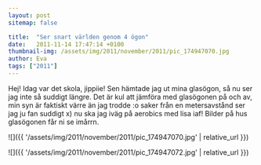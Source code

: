 ```yaml
---
layout: post
sitemap: false

title:  "Ser snart världen genom 4 ögon"
date:   2011-11-14 17:47:14 +0100
thumbnail-img: /assets/img/2011/november/2011/pic_174947070.jpg
author: Eva
tags: ["2011"]
---
```


Hej! Idag var det skola, jippiie! Sen hämtade jag ut mina glasögon, så nu ser jag inte så suddigt längre. Det är kul att jämföra med glasögonen på och av, min syn är faktiskt värre än jag trodde :o saker från en metersavstånd ser jag ju fan suddigt x) nu ska jag iväg på aerobics med lisa iaf! Bilder på hus glasögonen får ni se imårrn.

![]({{ '/assets/img/2011/november/2011/pic_174947070.jpg'  | relative_url }})

![]({{ '/assets/img/2011/november/2011/pic_174947072.jpg'  | relative_url }})

